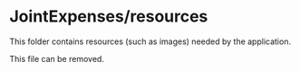 # JointExpenses/resources

This folder contains resources (such as images) needed by the application.

This file can be removed.
